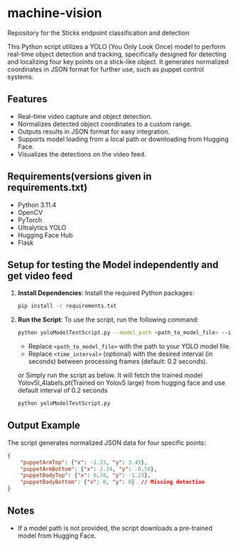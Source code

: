 # machine-vision
Repository for the Sticks endpoint classification and detection

This Python script utilizes a YOLO (You Only Look Once) model to perform real-time object detection and tracking, specifically designed for detecting and localizing four key points on a stick-like object. It generates normalized coordinates in JSON format for further use, such as puppet control systems.

## **Features**
- Real-time video capture and object detection.
- Normalizes detected object coordinates to a custom range.
- Outputs results in JSON format for easy integration.
- Supports model loading from a local path or downloading from Hugging Face.
- Visualizes the detections on the video feed.

## **Requirements(versions given in requirements.txt)**
- Python 3.11.4
- OpenCV
- PyTorch
- Ultralytics YOLO
- Hugging Face Hub
- Flask

## **Setup for testing the Model independently and get video feed**

1. **Install Dependencies**:
   Install the required Python packages:
   ```bash
   pip install -r requirements.txt
   ```

2. **Run the Script**:
   To use the script, run the following command:
   ```bash
   python yoloModelTestScript.py --model_path <path_to_model_file> --interval <time_interval>
   ```
   - Replace `<path_to_model_file>` with the path to your YOLO model file.
   - Replace `<time_interval>` (optional) with the desired interval (in seconds) between processing frames (default: 0.2 seconds).

   or Simply run the script as below. It will fetch the trained model Yolov5l_4labels.pt(Trained on Yolov5 large) from hugging face and use default interval of 0.2 seconds
   ```bash
   python yoloModelTestScript.py
   ```

## **Output Example**
The script generates normalized JSON data for four specific points:
```json
{
    "puppetArmTop": {"x": -1.23, "y": 3.45},
    "puppetArmBottom": {"x": 2.34, "y": -0.56},
    "puppetBodyTop": {"x": 0.78, "y": -1.23},
    "puppetBodyBottom": {"x": 0, "y": 0}  // Missing detection
}
```


## **Notes**
- If a model path is not provided, the script downloads a pre-trained model from Hugging Face.